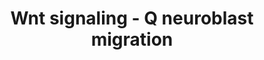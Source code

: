 ---
annotations:
- type: Pathway Ontology
  value: Wnt signaling pathway
authors:
- Cgrove
- MaintBot
- Mkutmon
- Eweitz
description: One of the functions of the Wnt-signaling pathway in the nematode Caenorhabditis
  elegans (C. elegans) is to control the proper anterior-posterior axis migration
  of descendants of the QL and QR neuroblasts. In wild type animals, Wnt signaling
  is activated in the QL neuroblast to induce expression of the Hox gene mab-5 resulting
  in the appropriate posterior migration of QL descendants. Any disruption in the
  Wnt signaling pathway leading to mab-5 expression results in erroneous anterior
  migration of QL neuroblast descendants.
last-edited: 2021-05-23
organisms:
- Caenorhabditis elegans
redirect_from:
- /index.php/Pathway:WP2888
- /instance/WP2888
schema-jsonld:
- '@context': https://schema.org/
  '@id': https://wikipathways.github.io/pathways/WP2888.html
  '@type': Dataset
  creator:
    '@type': Organization
    name: WikiPathways
  description: One of the functions of the Wnt-signaling pathway in the nematode Caenorhabditis
    elegans (C. elegans) is to control the proper anterior-posterior axis migration
    of descendants of the QL and QR neuroblasts. In wild type animals, Wnt signaling
    is activated in the QL neuroblast to induce expression of the Hox gene mab-5 resulting
    in the appropriate posterior migration of QL descendants. Any disruption in the
    Wnt signaling pathway leading to mab-5 expression results in erroneous anterior
    migration of QL neuroblast descendants.
  keywords:
  - EGL-20/Wnt
  - PRY-1
  - mab-5/Hox
  - MIG-1/Frizzled
  - MIG-5
  - BAR-1/
  - MAB-5/Hox
  - LIN-17/Frizzled
  - beta-Catenin
  - Porcupine
  - MIG-14/MOM-3
  license: CC0
  name: Wnt signaling - Q neuroblast migration
seo: CreativeWork
title: Wnt signaling - Q neuroblast migration
wpid: WP2888
---